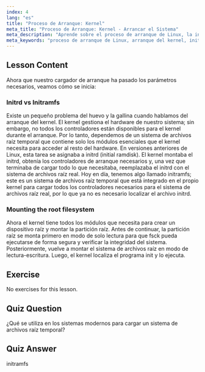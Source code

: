 ```yaml
---
index: 4
lang: "es"
title: "Proceso de Arranque: Kernel"
meta_title: "Proceso de Arranque: Kernel - Arrancar el Sistema"
meta_description: "Aprende sobre el proceso de arranque de Linux, la inicialización del kernel y el papel de initramfs. Comprende cómo el kernel monta el sistema de archivos raíz. Guía del proceso de arranque de Linux."
meta_keywords: "proceso de arranque de Linux, arranque del kernel, initramfs, initrd, sistema de archivos raíz, tutorial de Linux, Linux para principiantes, guía de Linux"
---
```


## Lesson Content

Ahora que nuestro cargador de arranque ha pasado los parámetros necesarios, veamos cómo se inicia:

### Initrd vs Initramfs

Existe un pequeño problema del huevo y la gallina cuando hablamos del arranque del kernel. El kernel gestiona el hardware de nuestro sistema; sin embargo, no todos los controladores están disponibles para el kernel durante el arranque. Por lo tanto, dependemos de un sistema de archivos raíz temporal que contiene solo los módulos esenciales que el kernel necesita para acceder al resto del hardware. En versiones anteriores de Linux, esta tarea se asignaba a initrd (initial ramdisk). El kernel montaba el initrd, obtenía los controladores de arranque necesarios y, una vez que terminaba de cargar todo lo que necesitaba, reemplazaba el initrd con el sistema de archivos raíz real. Hoy en día, tenemos algo llamado initramfs; este es un sistema de archivos raíz temporal que está integrado en el propio kernel para cargar todos los controladores necesarios para el sistema de archivos raíz real, por lo que ya no es necesario localizar el archivo initrd.

### Mounting the root filesystem

Ahora el kernel tiene todos los módulos que necesita para crear un dispositivo raíz y montar la partición raíz. Antes de continuar, la partición raíz se monta primero en modo de solo lectura para que fsck pueda ejecutarse de forma segura y verificar la integridad del sistema. Posteriormente, vuelve a montar el sistema de archivos raíz en modo de lectura-escritura. Luego, el kernel localiza el programa init y lo ejecuta.

## Exercise

No exercises for this lesson.

## Quiz Question

¿Qué se utiliza en los sistemas modernos para cargar un sistema de archivos raíz temporal?

## Quiz Answer

initramfs
